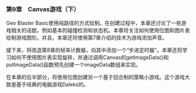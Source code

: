 ### 第9章　Canvas游戏（下）

Geo Blaster Basic使用纯路径的方式绘制。在创建过程中，本章还讨论了一些游戏相关的话题，例如基本的碰撞检测和状态机。本章将关注如何使用位图和图片表绘制游戏图形。并且，本章还将使用第7章介绍的技术为游戏添加声音。

接下来，将改造第8章的帧率计数器，向其中添加一个“步进定时器”。本章还将学习如何不使用图片表实现旋转，并通过调用Canvas的getImageData()和putImageData()函数预先创建一个imageData数组来实现。

在本章的后半部分，将使用位图创建另一个基于回合制的策略小游戏。这个游戏大致是基于经典的电脑游戏Daleks的。

